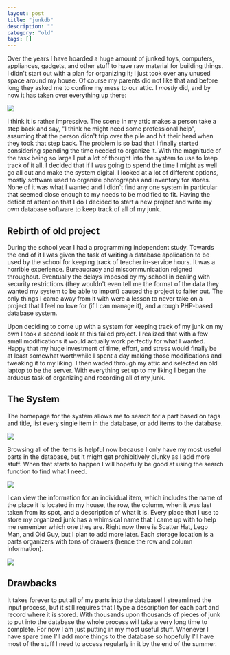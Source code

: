 ```yaml
---
layout: post
title: "junkdb"
description: ""
category: "old"
tags: []
---
```



Over the years I have hoarded a huge amount of junked toys, computers, appliances, gadgets, and other stuff to have raw material for building things. I didn't start out with a plan for organizing it; I just took over any unused space around my house. Of course my parents did not like that and before long they asked me to confine my mess to our attic. I _mostly_ did, and by now it has taken over everything up there:

[![](http://www.hackniac.com/blog/wp-content/uploads/2011/07/attic_junk-1024x768.jpg)](http://www.hackniac.com/blog/wp-content/uploads/2011/07/attic_junk.jpg)

<!--more-->

I think it is rather impressive. The scene in my attic makes a person take a step back and say, "I think he might need some professional help", assuming that the person didn't trip over the pile and hit their head when they took that step back. The problem is so bad that I finally started considering spending the time needed to organize it. With the magnitude of the task being so large I put a lot of thought into the system to use to keep track of it all. I decided that if I was going to spend the time I might as well go all out and make the system digital. I looked at a lot of different options, mostly software used to organize photographs and inventory for stores. None of it was what I wanted and I didn't find any one system in particular that seemed close enough to my needs to be modified to fit. Having the deficit of attention that I do I decided to start a new project and write my own database software to keep track of all of my junk.


## Rebirth of old project


During the school year I had a programming independent study. Towards the end of it I was given the task of writing a database application to be used by the school for keeping track of teacher in-service hours. It was a horrible experience. Bureaucracy and miscommunication reigned throughout. Eventually the delays imposed by my school in dealing with security restrictions (they wouldn't even tell me the format of the data they wanted my system to be able to import) caused the project to falter out. The only things I came away from it with were a lesson to never take on a project that I feel no love for (if I can manage it), and a rough PHP-based database system.

Upon deciding to come up with a system for keeping track of my junk on my own I took a second look at this failed project. I realized that with a few small modifications it would actually work perfectly for what I wanted. Happy that my huge investment of time, effort, and stress would finally be at least somewhat worthwhile I spent a day making those modifications and tweaking it to my liking. I then waded through my attic and selected an old laptop to be the server. With everything set up to my liking I began the arduous task of organizing and recording all of my junk.


## The System


The homepage for the system allows me to search for a part based on tags and title, list every single item in the database, or add items to the database.

[![](http://www.hackniac.com/blog/wp-content/uploads/2011/07/Search.png)](http://www.hackniac.com/blog/wp-content/uploads/2011/07/Search.png)

Browsing all of the items is helpful now because I only have my most useful parts in the database, but it might get prohibitively clunky as I add more stuff. When that starts to happen I will hopefully be good at using the search function to find what I need.

[![](http://www.hackniac.com/blog/wp-content/uploads/2011/07/Item_Browser.png)](http://www.hackniac.com/blog/wp-content/uploads/2011/07/Item_Browser.png)

I can view the information for an individual item, which includes the name of the place it is located in my house, the row, the column, when it was last taken from its spot, and a description of what it is. Every place that I use to store my organized junk has a whimsical name that I came up with to help me remember which one they are. Right now there is Scatter Hat, Lego Man, and Old Guy, but I plan to add more later. Each storage location is a parts organizers with tons of drawers (hence the row and column information).

[![](http://www.hackniac.com/blog/wp-content/uploads/2011/07/Summary.png)](http://www.hackniac.com/blog/wp-content/uploads/2011/07/Summary.png)


## Drawbacks


It takes forever to put all of my parts into the database! I streamlined the input process, but it still requires that I type a description for each part and record where it is stored. With thousands upon thousands of pieces of junk to put into the database the whole process will take a very long time to complete. For now I am just putting in my most useful stuff. Whenever I have spare time I'll add more things to the database so hopefully I'll have most of the stuff I need to access regularly in it by the end of the summer.
